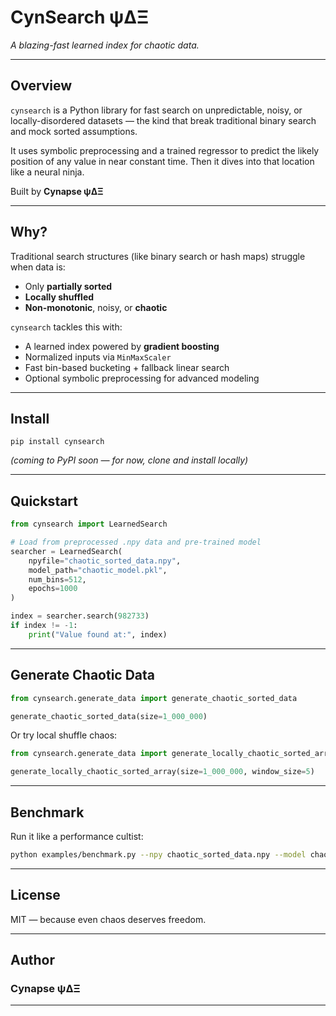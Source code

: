 # CynSearch ψ∆Ξ

*A blazing-fast learned index for chaotic data.*

---

## Overview
`cynsearch` is a Python library for fast search on unpredictable, noisy, or locally-disordered datasets — the kind that break traditional binary search and mock sorted assumptions.

It uses symbolic preprocessing and a trained regressor to predict the likely position of any value in near constant time. Then it dives into that location like a neural ninja.

Built by **Cynapse ψ∆Ξ**

---

## Why?
Traditional search structures (like binary search or hash maps) struggle when data is:
- Only **partially sorted**
- **Locally shuffled**
- **Non-monotonic**, noisy, or **chaotic**

`cynsearch` tackles this with:
- A learned index powered by **gradient boosting**
- Normalized inputs via `MinMaxScaler`
- Fast bin-based bucketing + fallback linear search
- Optional symbolic preprocessing for advanced modeling

---

## Install
```
pip install cynsearch
```
*(coming to PyPI soon — for now, clone and install locally)*

---

## Quickstart

```python
from cynsearch import LearnedSearch

# Load from preprocessed .npy data and pre-trained model
searcher = LearnedSearch(
    npyfile="chaotic_sorted_data.npy",
    model_path="chaotic_model.pkl",
    num_bins=512,
    epochs=1000
)

index = searcher.search(982733)
if index != -1:
    print("Value found at:", index)
```

---

## Generate Chaotic Data
```python
from cynsearch.generate_data import generate_chaotic_sorted_data

generate_chaotic_sorted_data(size=1_000_000)
```
Or try local shuffle chaos:
```python
from cynsearch.generate_data import generate_locally_chaotic_sorted_array

generate_locally_chaotic_sorted_array(size=1_000_000, window_size=5)
```

---

## Benchmark
Run it like a performance cultist:
```bash
python examples/benchmark.py --npy chaotic_sorted_data.npy --model chaotic_model.pkl --queries 1000
```

---

##  License
MIT — because even chaos deserves freedom.

---

##  Author
### Cynapse ψ∆Ξ

---